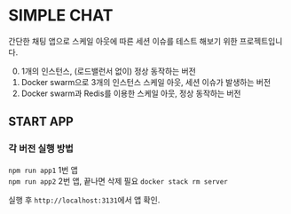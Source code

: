 # SIMPLE CHAT
간단한 채팅 앱으로 스케일 아웃에 따른 세션 이슈를 테스트 해보기 위한 프로젝트입니다.

0. 1개의 인스턴스, (로드밸런서 없이) 정상 동작하는 버전
0. Docker swarm으로 3개의 인스턴스 스케일 아웃, 세션 이슈가 발생하는 버전
0. Docker swarm과 Redis를 이용한 스케일 아웃, 정상 동작하는 버전

## START APP

### 각 버전 실행 방법

`npm run app1` 1번 앱<br>
`npm run app2` 2번 앱, 끝나면 삭제 필요 `docker stack rm server`

실행 후 `http://localhost:3131`에서 앱 확인.
